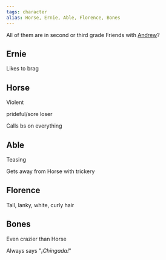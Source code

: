 ```yaml
---
tags: character
alias: Horse, Ernie, Able, Florence, Bones
---
```

All of them are in second or third grade
Friends with [Andrew](/Andrew)?

## Ernie
Likes to brag

## Horse
Violent

prideful/sore loser

Calls bs on everything

## Able
Teasing

Gets away from Horse with trickery

## Florence
Tall, lanky, white, curly hair

## Bones
Even crazier than Horse

Always says "*¡Chingada!*"

